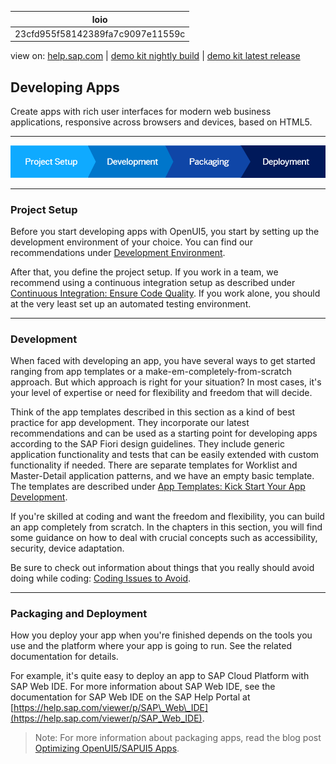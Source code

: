 | loio |
| -----|
| 23cfd955f58142389fa7c9097e11559c |

<div id="loio">

view on: [help.sap.com](https://help.sap.com/viewer/DRAFT/3237636b137e43519a20ad5513c49ccb/latest/en-US/23cfd955f58142389fa7c9097e11559c.html) | [demo kit nightly build](https://openui5nightly.hana.ondemand.com/#/topic/23cfd955f58142389fa7c9097e11559c) | [demo kit latest release](https://openui5.hana.ondemand.com/#/topic/23cfd955f58142389fa7c9097e11559c)</div>
<!-- loio23cfd955f58142389fa7c9097e11559c -->

## Developing Apps

Create apps with rich user interfaces for modern web business applications, responsive across browsers and devices, based on HTML5.

 

***

![](loio71f8bf5edae54fad91ea855da95f2f97_LowRes.png)

***

<a name="loio23cfd955f58142389fa7c9097e11559c__section_ovf_25f_qbb"/>

### Project Setup

Before you start developing apps with OpenUI5, you start by setting up the development environment of your choice. You can find our recommendations under [Development Environment](Development_Environment_7bb04e0.md).

After that, you define the project setup. If you work in a team, we recommend using a continuous integration setup as described under [Continuous Integration: Ensure Code Quality](Continuous_Integration_Ensure_Code_Quality__fe7a158.md). If you work alone, you should at the very least set up an automated testing environment.

***

<a name="loio23cfd955f58142389fa7c9097e11559c__section_znq_f5f_qbb"/>

### Development

When faced with developing an app, you have several ways to get started ranging from app templates or a make-em-completely-from-scratch approach. But which approach is right for your situation? In most cases, it's your level of expertise or need for flexibility and freedom that will decide.

Think of the app templates described in this section as a kind of best practice for app development. They incorporate our latest recommendations and can be used as a starting point for developing apps according to the SAP Fiori design guidelines. They include generic application functionality and tests that can be easily extended with custom functionality if needed. There are separate templates for Worklist and Master-Detail application patterns, and we have an empty basic template. The templates are described under [App Templates: Kick Start Your App Development](App_Templates_Kick_Start_Your_App_Development_a460a73.md).

If you're skilled at coding and want the freedom and flexibility, you can build an app completely from scratch. In the chapters in this section, you will find some guidance on how to deal with crucial concepts such as accessibility, security, device adaptation.

Be sure to check out information about things that you really should avoid doing while coding: [Coding Issues to Avoid](Coding_Issues_to_Avoid_3877872.md).

***

<a name="loio23cfd955f58142389fa7c9097e11559c__section_vp3_n5f_qbb"/>

### Packaging and Deployment

How you deploy your app when you're finished depends on the tools you use and the platform where your app is going to run. See the related documentation for details.

For example, it's quite easy to deploy an app to SAP Cloud Platform with SAP Web IDE. For more information about SAP Web IDE, see the documentation for SAP Web IDE on the SAP Help Portal at [https://help.sap.com/viewer/p/SAP\_Web\_IDE](https://help.sap.com/viewer/p/SAP_Web_IDE).

> Note:
> For more information about packaging apps, read the blog post [Optimizing OpenUI5/SAPUI5 Apps](https://blogs.sap.com/2015/02/18/optimizing-openui5-apps/).
> 
> 

